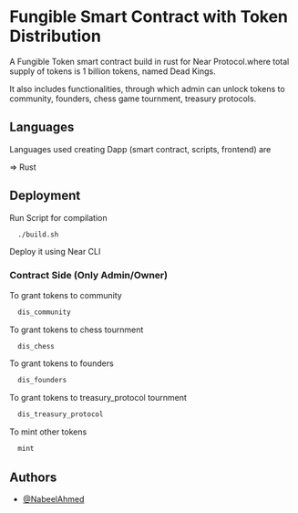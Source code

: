 
# Fungible Smart Contract with Token Distribution

A Fungible Token smart contract build in rust for Near Protocol.where total supply of tokens is 1 billion tokens, named Dead Kings.

It also includes functionalities, through which admin can unlock tokens to community, founders, chess game tournment, treasury protocols.




## Languages

Languages used creating Dapp (smart contract, scripts, frontend) are

=> Rust


## Deployment

Run Script for compilation
```bash
  ./build.sh
```
Deploy it using Near CLI

### Contract Side (Only Admin/Owner)

To grant tokens to community
```bash
  dis_community
```

To grant tokens to chess tournment
```bash
  dis_chess
```

To grant tokens to founders
```bash
  dis_founders
```

To grant tokens to treasury_protocol tournment
```bash
  dis_treasury_protocol
```

To mint other tokens
```bash
  mint
```





## Authors

- [@NabeelAhmed](https://www.github.com/rajanabeeltasaddaq)

